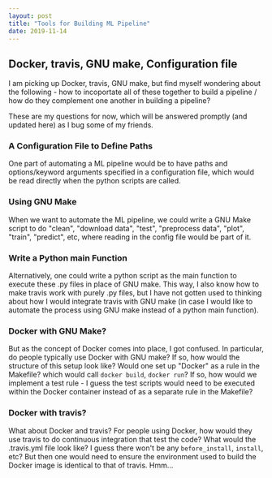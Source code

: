 ```yaml
---
layout: post
title: "Tools for Building ML Pipeline"
date: 2019-11-14
---
```


## Docker, travis, GNU make, Configuration file
I am picking up Docker, travis, GNU make, but find myself wondering about the following - how to incoportate all of these together to build a pipeline / how do they complement one another in building a pipeline?

These are my questions for now, which will be answered promptly (and updated here) as I bug some of my friends. 

### A Configuration File to Define Paths
One part of automating a ML pipeline would be to have paths and options/keyword arguments specified in a configuration file, which would be read directly when the python scripts are called. 

### Using GNU Make
When we want to automate the ML pipeline, we could write a GNU Make script to do "clean", "download data", "test", "preprocess data", "plot", "train", "predict", etc, where reading in the config file would be part of it. 

### Write a Python main Function
Alternatively, one could write a python script as the main function to execute these .py files in place of GNU make. This way, I also know how to make travis work with purely .py files, but I have not gotten used to thinking about how I would integrate travis with GNU make (in case I would like to automate the process using GNU make instead of a python main function).

### Docker with GNU Make?
But as the concept of Docker comes into place, I got confused. In particular, do people typically use Docker with GNU make? If so, how would the structure of this setup look like? Would one set up "Docker" as a rule in the Makefile? which would call `docker build`, `docker run`? If so, how would we implement a test rule - I guess the test scripts would need to be executed within the Docker container instead of as a separate rule in the Makefile?

### Docker with travis?
What about Docker and travis? For people using Docker, how would they use travis to do continuous integration that test the code? What would the .travis.yml file look like? I guess there won't be any `before_install`, `install`, etc? But then one would need to ensure the environment used to build the Docker image is identical to that of travis. Hmm...